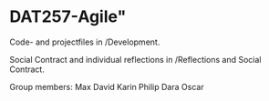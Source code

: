 # DAT257-Agile"

Code- and projectfiles in /Development.

Social Contract and individual reflections in /Reflections and Social Contract.


Group members:
Max
David
Karin
Philip
Dara
Oscar
